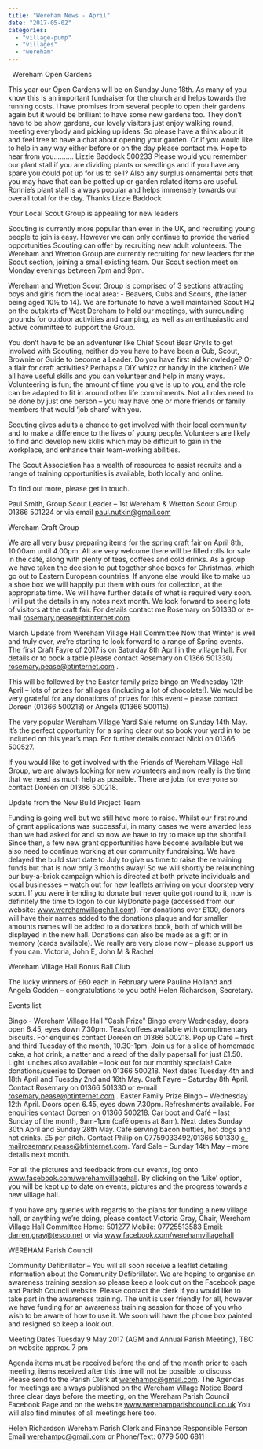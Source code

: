 ```yaml
---
title: "Wereham News - April"
date: "2017-05-02"
categories: 
  - "village-pump"
  - "villages"
  - "wereham"
---
```


  Wereham Open Gardens

This year our Open Gardens will be on Sunday June 18th. As many of you know this is an important fundraiser for the church and helps towards the running costs. I have promises from several people to open their gardens again but it would be brilliant to have some new gardens too. They don’t have to be show gardens, our lovely visitors just enjoy walking round, meeting everybody and picking up ideas. So please have a think about it and feel free to have a chat about opening your garden. Or if you would like to help in any way either before or on the day please contact me. Hope to hear from you.......... Lizzie Baddock 500233 Please would you remember our plant stall if you are dividing plants or seedlings and if you have any spare you could pot up for us to sell? Also any surplus ornamental pots that you may have that can be potted up or garden related items are useful. Ronnie’s plant stall is always popular and helps immensely towards our overall total for the day. Thanks Lizzie Baddock

Your Local Scout Group is appealing for new leaders

Scouting is currently more popular than ever in the UK, and recruiting young people to join is easy. However we can only continue to provide the varied opportunities Scouting can offer by recruiting new adult volunteers. The Wereham and Wretton Group are currently recruiting for new leaders for the Scout section, joining a small existing team. Our Scout section meet on Monday evenings between 7pm and 9pm.

Wereham and Wretton Scout Group is comprised of 3 sections attracting boys and girls from the local area: - Beavers, Cubs and Scouts, (the latter being aged 10½ to 14). We are fortunate to have a well maintained Scout HQ on the outskirts of West Dereham to hold our meetings, with surrounding grounds for outdoor activities and camping, as well as an enthusiastic and active committee to support the Group.

You don’t have to be an adventurer like Chief Scout Bear Grylls to get involved with Scouting, neither do you have to have been a Cub, Scout, Brownie or Guide to become a Leader. Do you have first aid knowledge? Or a flair for craft activities? Perhaps a DIY whizz or handy in the kitchen? We all have useful skills and you can volunteer and help in many ways. Volunteering is fun; the amount of time you give is up to you, and the role can be adapted to fit in around other life commitments. Not all roles need to be done by just one person – you may have one or more friends or family members that would ‘job share’ with you.

Scouting gives adults a chance to get involved with their local community and to make a difference to the lives of young people. Volunteers are likely to find and develop new skills which may be difficult to gain in the workplace, and enhance their team-working abilities.

The Scout Association has a wealth of resources to assist recruits and a range of training opportunities is available, both locally and online.

To find out more, please get in touch.

Paul Smith, Group Scout Leader – 1st Wereham & Wretton Scout Group 01366 501224 or via email paul.nutkin@gmail.com

Wereham Craft Group

We are all very busy preparing items for the spring craft fair on April 8th, 10.00am until 4.00pm..All are very welcome there will be filled rolls for sale in the café, along with plenty of teas, coffees and cold drinks. As a group we have taken the decision to put together shoe boxes for Christmas, which go out to Eastern European countries. If anyone else would like to make up a shoe box we will happily put them with ours for collection, at the appropriate time. We will have further details of what is required very soon. I will put the details in my notes next month. We look forward to seeing lots of visitors at the craft fair. For details contact me Rosemary on 501330 or e-mail rosemary.pease@btinternet.com.

March Update from Wereham Village Hall Committee Now that Winter is well and truly over, we’re starting to look forward to a range of Spring events. The first Craft Fayre of 2017 is on Saturday 8th April in the village hall. For details or to book a table please contact Rosemary on 01366 501330/ rosemary.pease@btinternet.com .

This will be followed by the Easter family prize bingo on Wednesday 12th April – lots of prizes for all ages (including a lot of chocolate!). We would be very grateful for any donations of prizes for this event – please contact Doreen (01366 500218) or Angela (01366 500115).

The very popular Wereham Village Yard Sale returns on Sunday 14th May. It’s the perfect opportunity for a spring clear out so book your yard in to be included on this year’s map. For further details contact Nicki on 01366 500527.

If you would like to get involved with the Friends of Wereham Village Hall Group, we are always looking for new volunteers and now really is the time that we need as much help as possible. There are jobs for everyone so contact Doreen on 01366 500218.

Update from the New Build Project Team

Funding is going well but we still have more to raise. Whilst our first round of grant applications was successful, in many cases we were awarded less than we had asked for and so now we have to try to make up the shortfall. Since then, a few new grant opportunities have become available but we also need to continue working at our community fundraising. We have delayed the build start date to July to give us time to raise the remaining funds but that is now only 3 months away! So we will shortly be relaunching our buy-a-brick campaign which is directed at both private individuals and local businesses – watch out for new leaflets arriving on your doorstep very soon. If you were intending to donate but never quite got round to it, now is definitely the time to logon to our MyDonate page (accessed from our website: www.werehamvillagehall.com). For donations over £100, donors will have their names added to the donations plaque and for smaller amounts names will be added to a donations book, both of which will be displayed in the new hall. Donations can also be made as a gift or in memory (cards available). We really are very close now – please support us if you can. Victoria, John E, John M & Rachel

Wereham Village Hall Bonus Ball Club

The lucky winners of £60 each in February were Pauline Holland and Angela Godden – congratulations to you both! Helen Richardson, Secretary.

Events list

Bingo - Wereham Village Hall "Cash Prize" Bingo every Wednesday, doors open 6.45, eyes down 7.30pm. Teas/coffees available with complimentary biscuits. For enquiries contact Doreen on 01366 500218. Pop up Café – first and third Tuesday of the month, 10.30-1pm. Join us for a slice of homemade cake, a hot drink, a natter and a read of the daily papersall for just £1.50. Light lunches also available – look out for our monthly specials! Cake donations/queries to Doreen on 01366 500218. Next dates Tuesday 4th and 18th April and Tuesday 2nd and 16th May. Craft Fayre – Saturday 8th April. Contact Rosemary on 01366 501330 or e-mail rosemary.pease@btinternet.com . Easter Family Prize Bingo – Wednesday 12th April. Doors open 6.45, eyes down 7.30pm. Refreshments available. For enquiries contact Doreen on 01366 500218. Car boot and Café – last Sunday of the month, 9am-1pm (café opens at 8am). Next dates Sunday 30th April and Sunday 28th May. Café serving bacon butties, hot dogs and hot drinks. £5 per pitch. Contact Philip on 07759033492/01366 501330 e-mailrosemary.pease@btinternet.com. Yard Sale – Sunday 14th May – more details next month.

For all the pictures and feedback from our events, log onto www.facebook.com/werehamvillagehall. By clicking on the ‘Like’ option, you will be kept up to date on events, pictures and the progress towards a new village hall.

If you have any queries with regards to the plans for funding a new village hall, or anything we’re doing, please contact Victoria Gray, Chair, Wereham Village Hall Committee Home: 501277 Mobile: 07725513583 Email: darren.gray@tesco.net or via www.facebook.com/werehamvillagehall

WEREHAM Parish Council

Community Defibrillator – You will all soon receive a leaflet detailing information about the Community Defibrillator. We are hoping to organise an awareness training session so please keep a look out on the Facebook page and Parish Council website. Please contact the clerk if you would like to take part in the awareness training. The unit is user friendly for all, however we have funding for an awareness training session for those of you who wish to be aware of how to use it. We soon will have the phone box painted and resigned so keep a look out.

Meeting Dates Tuesday 9 May 2017 (AGM and Annual Parish Meeting), TBC on website approx. 7 pm

Agenda items must be received before the end of the month prior to each meeting, items received after this time will not be possible to discuss. Please send to the Parish Clerk at werehampc@gmail.com. The Agendas for meetings are always published on the Wereham Village Notice Board three clear days before the meeting, on the Wereham Parish Council Facebook Page and on the website www.werehamparishcouncil.co.uk You will also find minutes of all meetings here too.

Helen Richardson Wereham Parish Clerk and Finance Responsible Person Email werehampc@gmail.com or Phone/Text: 0779 500 6811

